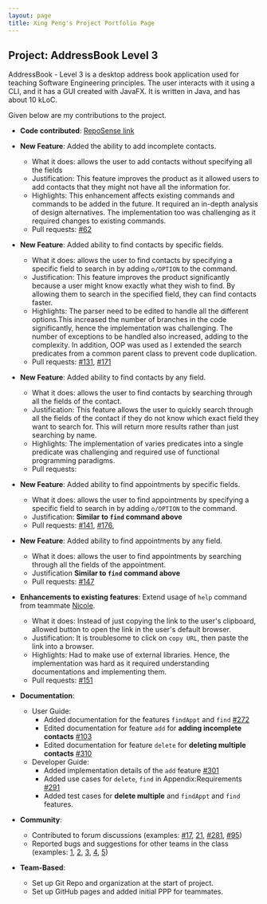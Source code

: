 ```yaml
---
layout: page
title: Xing Peng's Project Portfolio Page
---
```


## Project: AddressBook Level 3

AddressBook - Level 3 is a desktop address book application used for teaching Software Engineering principles. The user interacts with it using a CLI, and it has a GUI created with JavaFX. It is written in Java, and has about 10 kLoC.

Given below are my contributions to the project.

* **Code contributed**: [RepoSense link](https://nus-cs2103-ay2021s2.github.io/tp-dashboard/#breakdown=true&search=mechastriker3)
* **New Feature**: Added the ability to add incomplete contacts.
  * What it does: allows the user to add contacts without specifying all the fields 
  * Justification: This feature improves the product as it allowed users to add contacts that 
    they might not have all the information for.
  * Highlights: This enhancement affects existing commands and commands to be added in the future. 
    It required an in-depth analysis of design alternatives. The implementation too was challenging as it required changes to existing commands.
  * Pull requests: [#62](https://github.com/AY2021S2-CS2103T-W13-3/tp/pull/62)

* **New Feature**: Added ability to find contacts by specific fields.
  * What it does: allows the user to find contacts by specifying a specific field to search in by 
    adding `o/OPTION` to the command.
  * Justification: This feature improves the product significantly because a user might know exactly what 
    they wish to find. By allowing them to search in the specified field, they can find contacts faster.
  * Highlights: The parser need to be edited to handle all the different options.This increased the number of branches in the code
    significantly, hence the implementation was challenging. The number of exceptions to be handled also increased, adding to the complexity.
    In addition, OOP was used as I extended the search predicates from a common parent class to prevent code duplication.
  * Pull requests: [#131](https://github.com/AY2021S2-CS2103T-W13-3/tp/pull/131), [#171](https://github.com/AY2021S2-CS2103T-W13-3/tp/pull/173)

* **New Feature**: Added ability to find contacts by any field.
  * What it does: allows the user to find contacts by searching through all the fields of the contact.
  * Justification: This feature allows the user to quickly search through all the fields of the contact if they do not know which exact 
    field they want to search for. This will return more results rather than just searching by name.
  * Highlights: The implementation of varies predicates into a single predicate was challenging and required use of functional programming paradigms.
  * Pull requests:

* **New Feature**: Added ability to find appointments by specific fields.
  * What it does: allows the user to find appointments by specifying a specific field to search in by
    adding `o/OPTION` to the command.
  * Justification: **Similar to `find` command above**
  * Pull requests: [#141](https://github.com/AY2021S2-CS2103T-W13-3/tp/pull/141), [#176](https://github.com/AY2021S2-CS2103T-W13-3/tp/pull/176),

* **New Feature**: Added ability to find appointments by any field.
  * What it does: allows the user to find appointments by searching through all the fields of the appointment.
  * Justification **Similar to `find` command above**
  * Pull requests: [#147](https://github.com/AY2021S2-CS2103T-W13-3/tp/pull/147)

* **Enhancements to existing features**: Extend usage of `help` command from teammate [Nicole](https://github.com/nicoleang09).
  * What it does: Instead of just copying the link to the user's clipboard, allowed button to open the link in the user's default browser.
  * Justification: It is troublesome to click on `copy URL`, then paste the link into a browser.
  * Highlights: Had to make use of external libraries. Hence, the implementation was hard as it required understanding documentations and implementing them.
  * Pull requests: [#151](https://github.com/AY2021S2-CS2103T-W13-3/tp/pull/151) 
  
* **Documentation**:
  * User Guide:
    * Added documentation for the features `findAppt` and `find` [\#272](https://github.com/AY2021S2-CS2103T-W13-3/tp/pull/272)
    * Edited documentation for feature `add` for **adding incomplete contacts** [\#103](https://github.com/AY2021S2-CS2103T-W13-3/tp/pull/103)
    * Edited documentation for feature `delete` for **deleting multiple contacts** [\#310](https://github.com/AY2021S2-CS2103T-W13-3/tp/pull/310)
  * Developer Guide:
    * Added implementation details of the `add` feature [\#301](https://github.com/AY2021S2-CS2103T-W13-3/tp/pull/301)
    * Added use cases for `delete`, `find` in Appendix:Requirements [\#291](https://github.com/AY2021S2-CS2103T-W13-3/tp/pull/291)
    * Added test cases for **delete multiple** and `findAppt` and `find` features.
* **Community**:
  * Contributed to forum discussions (examples: [#17](https://github.com/nus-cs2103-AY2021S2/forum/issues/17#issuecomment-767455612), [21](https://github.com/nus-cs2103-AY2021S2/forum/issues/21), [#281](https://github.com/nus-cs2103-AY2021S2/forum/issues/281#issuecomment-811904159), [#95](https://github.com/nus-cs2103-AY2021S2/forum/issues/95#issuecomment-775764330))
  * Reported bugs and suggestions for other teams in the class (examples: [1](https://github.com/AY2021S2-CS2103T-T11-3/tp/issues/177), [2](https://github.com/AY2021S2-CS2103T-T11-3/tp/issues/173), [3](https://github.com/AY2021S2-CS2103T-T11-3/tp/issues/167), [4](https://github.com/AY2021S2-CS2103T-T11-3/tp/issues/165), [5](https://github.com/AY2021S2-CS2103T-T11-3/tp/issues/163))
* **Team-Based**:
  * Set up Git Repo and organization at the start of project.
  * Set up GitHub pages and added initial PPP for teammates.

